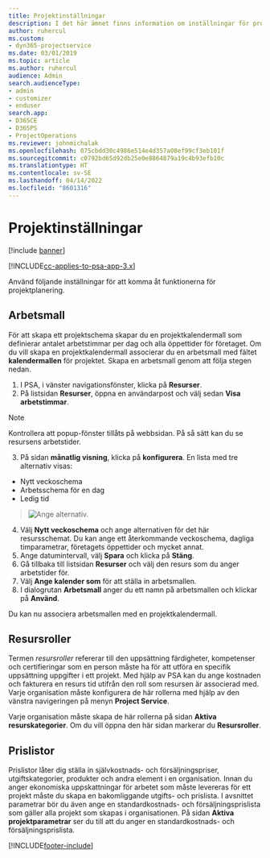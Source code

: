 ```yaml
---
title: Projektinställningar
description: I det här ämnet finns information om inställningar för projekthantering.
author: ruhercul
ms.custom:
- dyn365-projectservice
ms.date: 03/01/2019
ms.topic: article
ms.author: ruhercul
audience: Admin
search.audienceType:
- admin
- customizer
- enduser
search.app:
- D365CE
- D365PS
- ProjectOperations
ms.reviewer: johnmichalak
ms.openlocfilehash: 075cbdd30c4986e514e4d357a08ef99cf3eb101f
ms.sourcegitcommit: c0792bd65d92db25e0e8864879a19c4b93efb10c
ms.translationtype: HT
ms.contentlocale: sv-SE
ms.lasthandoff: 04/14/2022
ms.locfileid: "8601316"
---
```

# <a name="project-settings"></a>Projektinställningar

[!include [banner](../includes/psa-now-project-operations.md)]

[!INCLUDE[cc-applies-to-psa-app-3.x](../includes/cc-applies-to-psa-app-3x.md)]

Använd följande inställningar för att komma åt funktionerna för projektplanering.

## <a name="work-template"></a>Arbetsmall

För att skapa ett projektschema skapar du en projektkalendermall som definierar antalet arbetstimmar per dag och alla öppettider för företaget. Om du vill skapa en projektkalendermall associerar du en arbetsmall med fältet **kalendermallen** för projektet. Skapa en arbetsmall genom att följa stegen nedan.

1. I PSA, i vänster navigationsfönster, klicka på **Resurser**. 
2. På listsidan **Resurser**, öppna en användarpost och välj sedan **Visa arbetstimmar**.

  > [!NOTE]
  > Kontrollera att popup-fönster tillåts på webbsidan. På så sätt kan du se resursens arbetstider.
  
3. På sidan **månatlig visning**, klicka på **konfigurera**. En lista med tre alternativ visas: 

  - Nytt veckoschema
  - Arbetsschema för en dag
  - Ledig tid

> ![Ange alternativ.](media/project-13.png)

4. Välj **Nytt veckoschema** och ange alternativen för det här resursschemat. Du kan ange ett återkommande veckoschema, dagliga timparametrar, företagets öppettider och mycket annat.
5. Ange datumintervall, välj **Spara** och klicka på **Stäng**. 
6. Gå tillbaka till listsidan **Resurser** och välj den resurs som du anger arbetstider för. 
7. Välj **Ange kalender som** för att ställa in arbetsmallen. 
8. I dialogrutan **Arbetsmall** anger du ett namn på arbetsmallen och klickar på **Använd**. 

Du kan nu associera arbetsmallen med en projektkalendermall.

## <a name="resource-roles"></a>Resursroller

Termen *resursroller* refererar till den uppsättning färdigheter, kompetenser och certifieringar som en person måste ha för att utföra en specifik uppsättning uppgifter i ett projekt. Med hjälp av PSA kan du ange kostnaden och fakturera en resurs tid utifrån den roll som resursen är associerad med. Varje organisation måste konfigurera de här rollerna med hjälp av den vänstra navigeringen på menyn **Project Service**.

Varje organisation måste skapa de här rollerna på sidan **Aktiva resurskategorier**. Om du vill öppna den här sidan markerar du **Resursroller**.

## <a name="price-lists"></a>Prislistor

Prislistor låter dig ställa in självkostnads- och försäljningspriser, utgiftskategorier, produkter och andra element i en organisation. Innan du anger ekonomiska uppskattningar för arbetet som måste levereras för ett projekt måste du skapa en bakomliggande utgifts- och prislista. I avsnittet parametrar bör du även ange en standardkostnads- och försäljningsprislista som gäller alla projekt som skapas i organisationen. På sidan **Aktiva projektparametrar** ser du till att du anger en standardkostnads- och försäljningsprislista.


[!INCLUDE[footer-include](../includes/footer-banner.md)]
